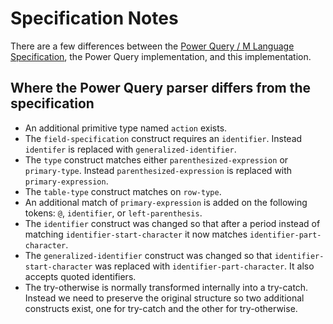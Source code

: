 # Specification Notes

There are a few differences between the [Power Query / M Language Specification](https://docs.microsoft.com/en-us/powerquery-m/power-query-m-language-specification), the Power Query implementation, and this implementation.

## Where the Power Query parser differs from the specification

-   An additional primitive type named `action` exists.
-   The `field-specification` construct requires an `identifier`. Instead `identifer` is replaced with `generalized-identifier`.
-   The `type` construct matches either `parenthesized-expression` or `primary-type`. Instead `parenthesized-expression` is replaced with `primary-expression`.
-   The `table-type` construct matches on `row-type`.
-   An additional match of `primary-expression` is added on the following tokens: `@`, `identifier`, or `left-parenthesis`.
-   The `identifier` construct was changed so that after a period instead of matching `identifier-start-character` it now matches `identifier-part-character`.
-   The `generalized-identifier` construct was changed so that `identifier-start-character` was replaced with `identifier-part-character`. It also accepts quoted identifiers.
-   The try-otherwise is normally transformed internally into a try-catch. Instead we need to preserve the original structure so two additional constructs exist, one for try-catch and the other for try-otherwise.
